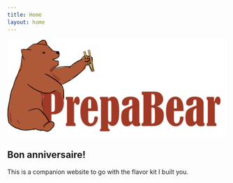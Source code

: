 ```yaml
---
title: Home
layout: home
---
```


![Logo](/images/placeholder.png)

## Bon anniversaire!

This is a companion website to go with the flavor kit I built you.
